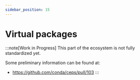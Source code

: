 ```yaml
---
sidebar_position: 15
---
```

# Virtual packages

:::note[Work in Progress]
This part of the ecosystem is not fully standardized yet.

Some preliminary information can be found at:

- https://github.com/conda/ceps/pull/103
:::
